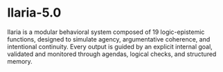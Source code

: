 # Ilaria-5.0
Ilaria is a modular behavioral system composed of 19 logic-epistemic functions, designed to simulate agency, argumentative coherence, and intentional continuity. Every output is guided by an explicit internal goal, validated and monitored through agendas, logical checks, and structured memory.
